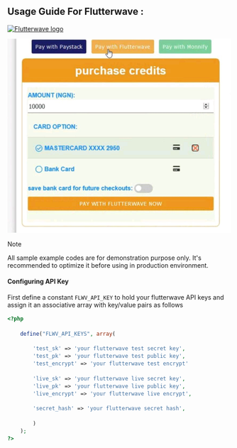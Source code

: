 ## Usage Guide For Flutterwave :
<p><a href="https://www.flutterwave.com/ng/" target="_blank" rel="noreferrer"><img src="/logos/flutterwave-2.svg" title="Flutterwave" alt="Flutterwave logo" width="100" height="auto"/></a></p>

<img src="https://github.com/euroadams/euroadams/blob/master/assets/public/work-samples/flutterwave.jpg" alt="Flutterwave Sample" width="auto" height="auto"/>

>[!NOTE]
>All sample example codes are for demonstration purpose only. It's recommended to optimize it before using in production environment.

#### Configuring API Key

First define a constant `FLWV_API_KEY` to hold your flutterwave API keys and assign it an associative array with key/value pairs as follows 

```php
<?php

    define("FLWV_API_KEYS", array(

        'test_sk' => 'your flutterwave test secret key',
        'test_pk' => 'your flutterwave test public key',
        'test_encrypt' => 'your flutterwave test encrypt'
                
        'live_sk' => 'your flutterwave live secret key',
        'live_pk' => 'your flutterwave live public key',
        'live_encrypt' => 'your flutterwave live encrypt',

        'secret_hash' => 'your flutterwave secret hash',
                
        )
    );
?>
```


